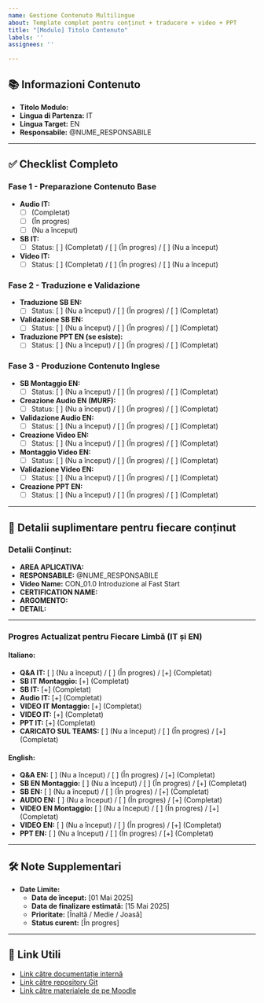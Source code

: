 ```yaml
---
name: Gestione Contenuto Multilingue
about: Template complet pentru conținut + traducere + video + PPT
title: "[Modulo] Titolo Contenuto"
labels: ''
assignees: ''

---
```


## 📚 Informazioni Contenuto
- **Titolo Modulo:**  
- **Lingua di Partenza:** IT
- **Lingua Target:** EN
- **Responsabile:** @NUME_RESPONSABILE

---

## ✅ Checklist Completo

### Fase 1 - Preparazione Contenuto Base
- **Audio IT:**
  - [ ] (Completat)  
  - [ ] (În progres)  
  - [ ] (Nu a început)  
- **SB IT:**
  - [ ] Status: [ ] (Completat) / [ ] (În progres) / [ ] (Nu a început)
- **Video IT:**
  - [ ] Status: [ ] (Completat) / [ ] (În progres) / [ ] (Nu a început)

### Fase 2 - Traduzione e Validazione
- **Traduzione SB EN:** 
  - [ ] Status: [ ] (Nu a început) / [ ] (În progres) / [ ] (Completat)
- **Validazione SB EN:** 
  - [ ] Status: [ ] (Nu a început) / [ ] (În progres) / [ ] (Completat)
- **Traduzione PPT EN (se esiste):**
  - [ ] Status: [ ] (Nu a început) / [ ] (În progres) / [ ] (Completat)

### Fase 3 - Produzione Contenuto Inglese
- **SB Montaggio EN:** 
  - [ ] Status: [ ] (Nu a început) / [ ] (În progres) / [ ] (Completat)
- **Creazione Audio EN (MURF):**
  - [ ] Status: [ ] (Nu a început) / [ ] (În progres) / [ ] (Completat)
- **Validazione Audio EN:** 
  - [ ] Status: [ ] (Nu a început) / [ ] (În progres) / [ ] (Completat)
- **Creazione Video EN:** 
  - [ ] Status: [ ] (Nu a început) / [ ] (În progres) / [ ] (Completat)
- **Montaggio Video EN:** 
  - [ ] Status: [ ] (Nu a început) / [ ] (În progres) / [ ] (Completat)
- **Validazione Video EN:** 
  - [ ] Status: [ ] (Nu a început) / [ ] (În progres) / [ ] (Completat)
- **Creazione PPT EN:** 
  - [ ] Status: [ ] (Nu a început) / [ ] (În progres) / [ ] (Completat)

---

## 🎯 Detalii suplimentare pentru fiecare conținut

### **Detalii Conținut:**
- **AREA APLICATIVA:**  
- **RESPONSABILE:** @NUME_RESPONSABILE
- **Video Name:** CON_01.0 Introduzione al Fast Start
- **CERTIFICATION NAME:**  
- **ARGOMENTO:**  
- **DETAIL:**  

---

### **Progres Actualizat pentru Fiecare Limbă (IT și EN)**

#### **Italiano:**
- **Q&A IT:** [ ] (Nu a început) / [ ] (În progres) / [+] (Completat)
- **SB IT Montaggio:** [+] (Completat)
- **SB IT:** [+] (Completat)
- **Audio IT:** [+] (Completat)
- **VIDEO IT Montaggio:** [+] (Completat)
- **VIDEO IT:** [+] (Completat)
- **PPT IT:** [+] (Completat)
- **CARICATO SUL TEAMS:** [ ] (Nu a început) / [ ] (În progres) / [+] (Completat)

#### **English:**
- **Q&A EN:** [ ] (Nu a început) / [ ] (În progres) / [+] (Completat)
- **SB EN Montaggio:** [ ] (Nu a început) / [ ] (În progres) / [+] (Completat)
- **SB EN:** [ ] (Nu a început) / [ ] (În progres) / [+] (Completat)
- **AUDIO EN:** [ ] (Nu a început) / [ ] (În progres) / [+] (Completat)
- **VIDEO EN Montaggio:** [ ] (Nu a început) / [ ] (În progres) / [+] (Completat)
- **VIDEO EN:** [ ] (Nu a început) / [ ] (În progres) / [+] (Completat)
- **PPT EN:** [ ] (Nu a început) / [ ] (În progres) / [+] (Completat)

---

## 🛠️ Note Supplementari
- **Date Limite:**
  - **Data de început:** [01 Mai 2025]
  - **Data de finalizare estimată:** [15 Mai 2025]
  - **Prioritate:** [Înaltă / Medie / Joasă]
  - **Status curent:** [În progres]

---

## 📌 Link Utili
- [Link către documentație internă](#)
- [Link către repository Git](#)
- [Link către materialele de pe Moodle](#)
